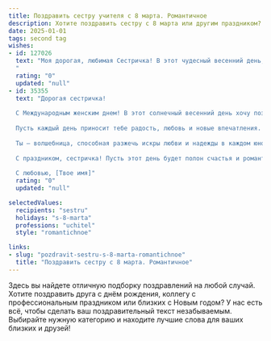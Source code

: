 ```yaml
---
title: Поздравить сестру учителя с 8 марта. Романтичное
description: Хотите поздравить сестру с 8 марта или другим праздником? Наш ИИ создаст незабываемое поздравление, а вы обязательно выделитесь среди других.  
date: 2025-01-01
tags: second tag
wishes:
- id: 127026
  text: "Моя дорогая, любимая Сестричка! В этот чудесный весенний день, 8 Марта, я хочу поздравить тебя с праздником! Ты – не просто моя сестра, ты – мой светлый, добрый ангел, который дарит тепло и знания своим ученикам. Твоя профессия – это настоящее призвание, ты вкладываешь в неё всю свою душу, и это восхищает меня. Пусть твоё сердце всегда будет наполнено любовью, счастьем и нежностью, а каждый день приносит радость и вдохновение!  С праздником, моя дорогая!  Будь счастлива!
  "
  rating: "0"
  updated: "null"
- id: 35355
  text: "Дорогая сестричка!
  
  С Международным женским днем! В этот солнечный весенний день хочу поздравить тебя, мою светлую звезду. Ты не просто учитель, ты даришь знания и вдохновение, расцветая в душах своих учеников, как весенний цветок.
  
  Пусть каждый день приносит тебе радость, любовь и новые впечатления. Желаю тебе, чтобы твое сердце всегда было наполнено светом, а мечты сбывались с легкостью, как страницы книги, которую мы сами пишем.
  
  Ты — волшебница, способная разжечь искры любви и надежды в каждом юном сердце. Береги свои нотки нежности и тепла, ведь они делают мир лучше.
  
  С праздником, сестричка! Пусть этот день будет полон счастья и романтики!
  
  С любовью, [Твое имя]"
  rating: "0"
  updated: "null"

selectedValues:
  recipients: "sestru"
  holidays: "s-8-marta"
  professions: "uchitel"
  style: "romantichnoe"

links:
- slug: "pozdravit-sestru-s-8-marta-romantichnoe"
  title: "Поздравить сестру с 8 марта. Романтичное"
---
```


Здесь вы найдете отличную подборку поздравлений на любой случай.
Хотите поздравить друга с днём рождения, коллегу с профессиональным праздником или близких с Новым годом? У нас есть всё, чтобы сделать ваш поздравительный текст незабываемым. Выбирайте нужную категорию и находите лучшие слова для ваших близких и друзей!
